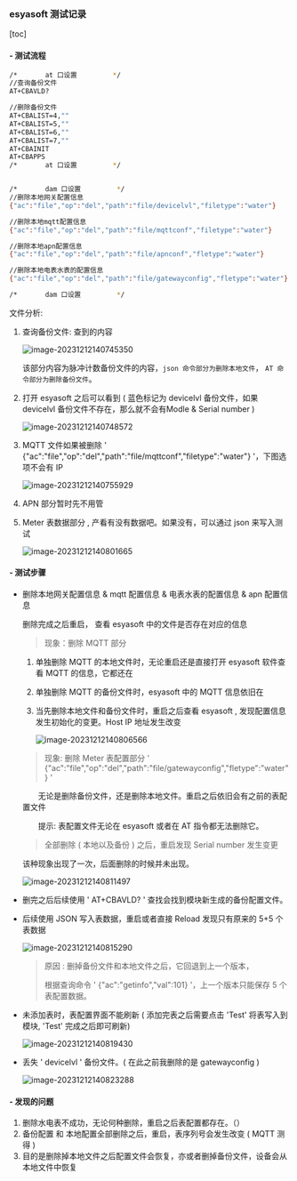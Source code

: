 ### esyasoft 测试记录

[toc]

#### - 测试流程 

```bash
/*       at 口设置         */
//查询备份文件
AT+CBAVLD?

//删除备份文件
AT+CBALIST=4,""
AT+CBALIST=5,""
AT+CBALIST=6,""
AT+CBALIST=7,""
AT+CBAINIT
AT+CBAPPS
/*       at 口设置         */


/*       dam 口设置         */
//删除本地网关配置信息
{"ac":"file","op":"del","path":"file/devicelvl","filetype":"water"}

//删除本地mqtt配置信息
{"ac":"file","op":"del","path":"file/mqttconf","filetype":"water"}

//删除本地apn配置信息
{"ac":"file","op":"del","path":"file/apnconf","fletype":"water"}

//删除本地电表水表的配置信息
{"ac":"file","op":"del","path":"file/gatewayconfig","fletype":"water"}

/*       dam 口设置         */
```

文件分析: 

1. 查询备份文件: 查到的内容

   ![image-20231212140745350](esyasoft%20%E6%B5%8B%E8%AF%95%E8%AE%B0%E5%BD%95.assets/image-20231212140745350.png)

   该部分内容为脉冲计数备份文件的内容，`json 命令部分为删除本地文件`， `AT 命令部分为删除备份文件`。

2. 打开 esyasoft 之后可以看到 ( 蓝色标记为 devicelvl 备份文件，如果devicelvl 备份文件不存在，那么就不会有Modle & Serial number )

   ![image-20231212140748572](esyasoft%20%E6%B5%8B%E8%AF%95%E8%AE%B0%E5%BD%95.assets/image-20231212140748572.png)

3. MQTT 文件如果被删除 ' {"ac":"file","op":"del","path":"file/mqttconf","filetype":"water"} '，下图选项不会有 IP

   ![image-20231212140755929](esyasoft%20%E6%B5%8B%E8%AF%95%E8%AE%B0%E5%BD%95.assets/image-20231212140755929.png)

4. APN 部分暂时先不用管

5. Meter 表数据部分 , 产看有没有数据吧。如果没有，可以通过 json 来写入测试

   ![image-20231212140801665](esyasoft%20%E6%B5%8B%E8%AF%95%E8%AE%B0%E5%BD%95.assets/image-20231212140801665.png)



#### - 测试步骤

- 删除本地网关配置信息 & mqtt 配置信息 & 电表水表的配置信息 & apn 配置信息

  删除完成之后重启， 查看 esyasoft 中的文件是否存在对应的信息

  > 现象：删除 MQTT 部分

  1. 单独删除 MQTT 的本地文件时，无论重启还是直接打开 esyasoft 软件查看 MQTT 的信息，它都还在

  2. 单独删除 MQTT 的备份文件时，esyasoft 中的 MQTT 信息依旧在

  3. 当先删除本地文件和备份文件时，重启之后查看 esyasoft , 发现配置信息发生初始化的变更。Host IP 地址发生改变

     ![image-20231212140806566](esyasoft%20%E6%B5%8B%E8%AF%95%E8%AE%B0%E5%BD%95.assets/image-20231212140806566.png)

     

  > 现象: 删除 Meter 表配置部分 ' {"ac":"file","op":"del","path":"file/gatewayconfig","fletype":"water"} '

  &emsp;&emsp;无论是删除备份文件，还是删除本地文件。重启之后依旧会有之前的表配置文件

  &emsp;&emsp;提示: 表配置文件无论在 esyasoft 或者在 AT 指令都无法删除它。

  > 全部删除 ( 本地以及备份 ) 之后，重启发现 Serial number 发生变更

  该种现象出现了一次，后面删除的时候并未出现。

  ![image-20231212140811497](esyasoft%20%E6%B5%8B%E8%AF%95%E8%AE%B0%E5%BD%95.assets/image-20231212140811497.png)

- 删完之后后续使用 ' AT+CBAVLD? ' 查找会找到模块新生成的备份配置文件。



- 后续使用 JSON 写入表数据，重启或者直接 Reload 发现只有原来的 5+5 个表数据

  ![image-20231212140815290](esyasoft%20%E6%B5%8B%E8%AF%95%E8%AE%B0%E5%BD%95.assets/image-20231212140815290.png)

  > 原因 : 删掉备份文件和本地文件之后，它回退到上一个版本，
  >
  > 根据查询命令 ' {"ac":"getinfo","val":101} '，上一个版本只能保存 5 个表配置数据。



- 未添加表时，表配置界面不能刷新 ( 添加完表之后需要点击 'Test' 将表写入到模块, 'Test' 完成之后即可刷新)

  ![image-20231212140819430](esyasoft%20%E6%B5%8B%E8%AF%95%E8%AE%B0%E5%BD%95.assets/image-20231212140819430.png)

- 丢失 ' devicelvl ' 备份文件。(  在此之前我删除的是 gatewayconfig )

  ![image-20231212140823288](esyasoft%20%E6%B5%8B%E8%AF%95%E8%AE%B0%E5%BD%95.assets/image-20231212140823288.png)

  



#### - 发现的问题

1. 删除水电表不成功，无论何种删除，重启之后表配置都存在。（）
2. 备份配置 和 本地配置全部删除之后，重启，表序列号会发生改变 ( MQTT 测得 )
2. 目的是删除掉本地文件之后配置文件会恢复，亦或者删掉备份文件，设备会从本地文件中恢复















